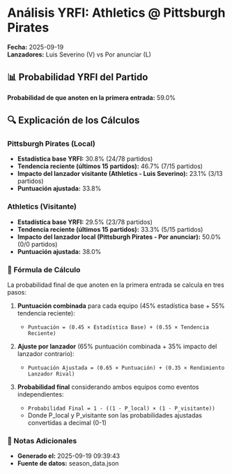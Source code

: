 # Análisis YRFI: Athletics @ Pittsburgh Pirates

**Fecha:** 2025-09-19  
**Lanzadores:** Luis Severino (V) vs Por anunciar (L)

## 📊 Probabilidad YRFI del Partido

**Probabilidad de que anoten en la primera entrada:** 59.0%

## 🔍 Explicación de los Cálculos

### Pittsburgh Pirates (Local)
- **Estadística base YRFI:** 30.8% (24/78 partidos)
- **Tendencia reciente (últimos 15 partidos):** 46.7% (7/15 partidos)
- **Impacto del lanzador visitante (Athletics - Luis Severino):** 23.1% (3/13 partidos)
- **Puntuación ajustada:** 33.8%

### Athletics (Visitante)
- **Estadística base YRFI:** 29.5% (23/78 partidos)
- **Tendencia reciente (últimos 15 partidos):** 33.3% (5/15 partidos)
- **Impacto del lanzador local (Pittsburgh Pirates - Por anunciar):** 50.0% (0/0 partidos)
- **Puntuación ajustada:** 38.0%

### 📝 Fórmula de Cálculo

La probabilidad final de que anoten en la primera entrada se calcula en tres pasos:

1. **Puntuación combinada** para cada equipo (45% estadística base + 55% tendencia reciente):
   - `Puntuación = (0.45 × Estadística Base) + (0.55 × Tendencia Reciente)`

2. **Ajuste por lanzador** (65% puntuación combinada + 35% impacto del lanzador contrario):
   - `Puntuación Ajustada = (0.65 × Puntuación) + (0.35 × Rendimiento Lanzador Rival)`

3. **Probabilidad final** considerando ambos equipos como eventos independientes:
   - `Probabilidad Final = 1 - ((1 - P_local) × (1 - P_visitante))`
   - Donde P_local y P_visitante son las probabilidades ajustadas convertidas a decimal (0-1)

### 📌 Notas Adicionales

- **Generado el:** 2025-09-19 09:39:43
- **Fuente de datos:** season_data.json
